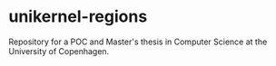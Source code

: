 # unikernel-regions
Repository for a POC and Master's thesis in Computer Science at the University of Copenhagen.